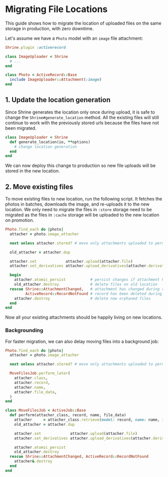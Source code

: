 # Migrating File Locations

This guide shows how to migrate the location of uploaded files on the same 
storage in production, with zero downtime.

Let's assume we have a `Photo` model with an `image` file attachment:

```rb
Shrine.plugin :activerecord
```
```rb
class ImageUploader < Shrine
  # ...
end
```
```rb
class Photo < ActiveRecord::Base
  include ImageUploader::Attachment(:image)
end
```

## 1. Update the location generation

Since Shrine generates the location only once during upload, it is safe to change
the `Shrine#generate_location` method. All the existing files will still continue
to work with the previously stored urls because the files have not been migrated.

```rb
class ImageUploader < Shrine
  def generate_location(io, **options)
    # change location generation
  end
end
```

We can now deploy this change to production so new file uploads will be stored in 
the new location.

## 2. Move existing files

To move existing files to new location, run the following script. It fetches
the photos in batches, downloads the image, and re-uploads it to the new location.
We only need to migrate the files in `:store` storage need to be migrated as the files
in `:cache` storage will be uploaded to the new location on promotion.

```rb
Photo.find_each do |photo|
  attacher = photo.image_attacher

  next unless attacher.stored? # move only attachments uploaded to permanent storage

  old_attacher = attacher.dup

  attacher.set             attacher.upload(attacher.file)                    # reupload file
  attacher.set_derivatives attacher.upload_derivatives(attacher.derivatives) # reupload derivatives if you have derivatives

  begin
    attacher.atomic_persist           # persist changes if attachment has not changed in the meantime
    old_attacher.destroy              # delete files on old location
  rescue Shrine::AttachmentChanged,   # attachment has changed during reuploading
         ActiveRecord::RecordNotFound # record has been deleted during reuploading
    attacher.destroy                  # delete now orphaned files
  end
end
```

Now all your existing attachments should be happily living on new locations.

### Backgrounding

For faster migration, we can also delay moving files into a background job:

```rb
Photo.find_each do |photo|
  attacher = photo.image_attacher

  next unless attacher.stored? # move only attachments uploaded to permanent storage

  MoveFilesJob.perform_later(
    attacher.class,
    attacher.record,
    attacher.name,
    attacher.file_data,
  )
end
```
```rb
class MoveFilesJob < ActiveJob::Base
  def perform(attacher_class, record, name, file_data)
    attacher     = attacher_class.retrieve(model: record, name: name, file: file_data)
    old_attacher = attacher.dup

    attacher.set             attacher.upload(attacher.file)
    attacher.set_derivatives attacher.upload_derivatives(attacher.derivatives)

    attacher.atomic_persist
    old_attacher.destroy
  rescue Shrine::AttachmentChanged, ActiveRecord::RecordNotFound
    attacher&.destroy
  end
end
```
